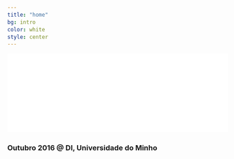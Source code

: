 ```yaml
---
title: "home"
bg: intro
color: white
style: center
---
```


![codeweek](img/codeweek-logo.png)

### Outubro 2016 @ DI, Universidade do Minho

